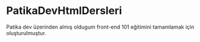 # PatikaDevHtmlDersleri
Patika dev üzerinden almış oldugum front-end 101 eğitimini tamamlamak için oluşturulmuştur.
